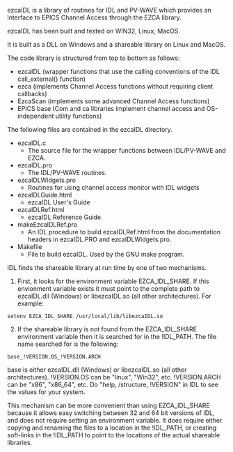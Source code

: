 ezcaIDL is a library of routines for IDL and PV-WAVE which provides an
interface to EPICS Channel Access through the EZCA library.

ezcaIDL has been built and tested on WIN32, Linux, MacOS.

It is built as a DLL on Windows and a shareable library on Linux and MacOS.

The code library is structured from top to bottom as follows:
- ezcaIDL  (wrapper functions that use the calling conventions of the IDL call_external() function)
- ezca (implements Channel Access functions without requiring client callbacks)
- EzcaScan (implements some advanced Channel Access functions)
- EPICS base (Com and ca libraries implement channel access and OS-independent utility functions)

The following files are contained in the ezcaIDL directory.

- ezcaIDL.c
  - The source file for the wrapper functions between IDL/PV-WAVE and EZCA.
- ezcaIDL.pro
  - The IDL/PV-WAVE routines.
- ezcaIDLWidgets.pro
  - Routines for using channel access monitor with IDL widgets
- ezcaIDLGuide.html
  - ezcaIDL User's Guide
- ezcaIDLRef.html
  - ezcaIDL Reference Guide
- makeEzcaIDLRef.pro
  - An IDL procedure to build ezcaIDLRef.html from the documentation headers in
    ezcaIDL.PRO and ezcaIDLWidgets.pro.
- Makefile
  - File to build ezcaIDL. Used by the GNU make program.

IDL finds the shareable library at run time by one of two mechanisms.

1) First, it looks for the environment variable EZCA_IDL_SHARE.  If this envionment
variable exists it must point to the complete path to ezcaIDL.dll (Windows) or
libezcaIDL.so (all other architectures).  For example:
```
setenv EZCA_IDL_SHARE /usr/local/lib/libezcaIDL.so
```
2) If the shareable library is not found from the EZCA_IDL_SHARE environment variable
then it is searched for in the !IDL_PATH.  The file name searched for is the
following:
```
base_!VERSION.OS_!VERSION.ARCH
```
base is either ezcaIDL.dll (Windows) or libezcaIDL.so (all other architectures). 
!VERSION.OS can be "linux", "Win32", etc.  !VERSION.ARCH can be "x86", "x86_64", etc. 
Do "help, /structure, !VERSION" in IDL to see the values for your system.

This mechanism can be more convenient than using EZCA_IDL_SHARE because it allows
easy switching between 32 and 64 bit versions of IDL, and does not require setting an
environment variable.  It does require either copying and renaming the files to a
location in the !IDL_PATH, or creating soft-links in the !IDL_PATH to point to the
locations of the actual shareable libraries.
